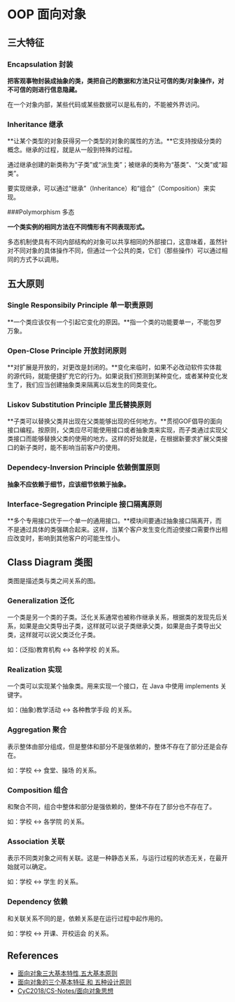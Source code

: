 # OOP 面向对象

## 三大特征

### Encapsulation 封装

**把客观事物封装成抽象的类，类把自己的数据和方法只让可信的类/对象操作，对不可信的则进行信息隐藏。**

在一个对象内部，某些代码或某些数据可以是私有的，不能被外界访问。

### Inheritance 继承

**让某个类型的对象获得另一个类型的对象的属性的方法。**它支持按级分类的概念。继承的过程，就是从一般到特殊的过程。

通过继承创建的新类称为“子类”或“派生类”；被继承的类称为“基类”、“父类”或“超类”。

要实现继承，可以通过“继承”（Inheritance）和“组合”（Composition）来实现。

###Polymorphism 多态

**一个类实例的相同方法在不同情形有不同表现形式。**

多态机制使具有不同内部结构的对象可以共享相同的外部接口，这意味着，虽然针对不同对象的具体操作不同，但通过一个公共的类，它们（那些操作）可以通过相同的方式予以调用。

## 五大原则

### Single Responsibily Principle 单一职责原则

**一个类应该仅有一个引起它变化的原因。**指一个类的功能要单一，不能包罗万象。

### Open-Close Principle 开放封闭原则

**对扩展是开放的，对更改是封闭的。**变化来临时，如果不必改动软件实体裁的源代码，就能便捷扩充它的行为。如果说我们预测到某种变化，或者某种变化发生了，我们应当创建抽象类来隔离以后发生的同类变化。

### Liskov Substitution Principle 里氏替换原则

**子类可以替换父类并出现在父类能够出现的任何地方。**贯彻GOF倡导的面向接口编程。按原则，父类应尽可能使用接口或者抽象类来实现，而子类通过实现父类接口而能够替换父类的使用的地方。这样的好处就是，在根据新要求扩展父类接口的新子类时，能不影响当前客户的使用。

### Dependecy-Inversion Principle 依赖倒置原则

**抽象不应依赖于细节，应该细节依赖于抽象。**

### Interface-Segregation Principle 接口隔离原则

**多个专用接口优于一个单一的通用接口。**模块间要通过抽象接口隔离开，而不是通过具体的类强耦合起来。这样，当某个客户发生变化而迫使接口需要作出相应改变时，影响到其他客户的可能生性小。

## Class Diagram 类图

类图是描述类与类之间关系的图。

### Generalization 泛化

一个类是另一个类的子类。泛化关系通常也被称作继承关系，根据类的发现先后关系，如果是由父类导出子类，这样就可以说子类继承父类，如果是由子类导出父类，这样就可以说父类泛化子类。

如：(泛指)教育机构 <-> 各种学校 的关系。

### Realization 实现

一个类可以实现某个抽象类。用来实现一个接口，在 Java 中使用 implements 关键字。

如：(抽象)教学活动 <-> 各种教学手段 的关系。

### Aggregation 聚合

表示整体由部分组成，但是整体和部分不是强依赖的，整体不存在了部分还是会存在。

如：学校 <-> 食堂、操场 的关系。

### Composition 组合

和聚合不同，组合中整体和部分是强依赖的，整体不存在了部分也不存在了。

如：学校 <-> 各学院 的关系。

### Association 关联

表示不同类对象之间有关联。这是一种静态关系，与运行过程的状态无关，在最开始就可以确定。

如：学校 <-> 学生 的关系。

### Dependency 依赖

和关联关系不同的是，依赖关系是在运行过程中起作用的。

如：学校 <-> 开课、开校运会 的关系。

## References

- [面向对象三大基本特性,五大基本原则](https://www.cnblogs.com/hnrainll/archive/2012/09/18/2690846.html)
- [面向对象的三个基本特征 和 五种设计原则](https://blog.csdn.net/cancan8538/article/details/8057095)
- [CyC2018/CS-Notes/面向对象思想](https://github.com/CyC2018/CS-Notes/blob/master/notes/%E9%9D%A2%E5%90%91%E5%AF%B9%E8%B1%A1%E6%80%9D%E6%83%B3.md)